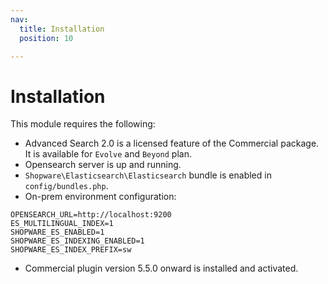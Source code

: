 ```yaml
---
nav:
  title: Installation
  position: 10

---
```


# Installation

This module requires the following:

* Advanced Search 2.0 is a licensed feature of the Commercial package. It is available for `Evolve` and `Beyond` plan.
* Opensearch server is up and running.
* `Shopware\Elasticsearch\Elasticsearch` bundle is enabled in `config/bundles.php`.
* On-prem environment configuration:

```text
OPENSEARCH_URL=http://localhost:9200
ES_MULTILINGUAL_INDEX=1
SHOPWARE_ES_ENABLED=1
SHOPWARE_ES_INDEXING_ENABLED=1
SHOPWARE_ES_INDEX_PREFIX=sw
```
* Commercial plugin version 5.5.0 onward is installed and activated.
